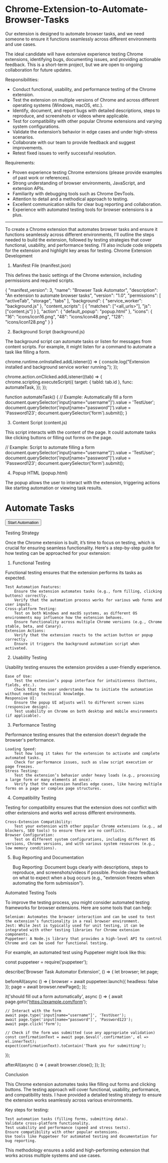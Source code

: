 # Chrome-Extension-to-Automate-Browser-Tasks
 Our extension is designed to automate browser tasks, and we need someone to ensure it functions seamlessly across different environments and use cases.

The ideal candidate will have extensive experience testing Chrome extensions, identifying bugs, documenting issues, and providing actionable feedback. This is a short-term project, but we are open to ongoing collaboration for future updates.

Responsibilities:

- Conduct functional, usability, and performance testing of the Chrome extension.
- Test the extension on multiple versions of Chrome and across different operating systems (Windows, macOS, etc.).
- Identify, document, and report bugs with detailed descriptions, steps to reproduce, and screenshots or videos where applicable.
- Test for compatibility with other popular Chrome extensions and varying system configurations.
- Validate the extension’s behavior in edge cases and under high-stress scenarios.
- Collaborate with our team to provide feedback and suggest improvements.
- Retest fixed issues to verify successful resolution.

Requirements:

- Proven experience testing Chrome extensions (please provide examples of past work or references).
- Strong understanding of browser environments, JavaScript, and extension APIs.
- Familiarity with debugging tools such as Chrome DevTools.
- Attention to detail and a methodical approach to testing.
- Excellent communication skills for clear bug reporting and collaboration.
- Experience with automated testing tools for browser extensions is a plus.
-------------
To create a Chrome extension that automates browser tasks and ensure it functions seamlessly across different environments, I'll outline the steps needed to build the extension, followed by testing strategies that cover functional, usability, and performance testing. I’ll also include code snippets for the extension and highlight key areas for testing.
Chrome Extension Development

1. Manifest File (manifest.json)

This defines the basic settings of the Chrome extension, including permissions and required scripts.

{
  "manifest_version": 3,
  "name": "Browser Task Automator",
  "description": "An extension to automate browser tasks",
  "version": "1.0",
  "permissions": [
    "activeTab",
    "storage",
    "tabs"
  ],
  "background": {
    "service_worker": "background.js"
  },
  "content_scripts": [
    {
      "matches": ["<all_urls>"],
      "js": ["content.js"]
    }
  ],
  "action": {
    "default_popup": "popup.html"
  },
  "icons": {
    "16": "icons/icon16.png",
    "48": "icons/icon48.png",
    "128": "icons/icon128.png"
  }
}

2. Background Script (background.js)

The background script can automate tasks or listen for messages from content scripts. For example, it might listen for a command to automate a task like filling a form.

chrome.runtime.onInstalled.addListener(() => {
  console.log("Extension installed and background service worker running.");
});

chrome.action.onClicked.addListener((tab) => {
  chrome.scripting.executeScript({
    target: { tabId: tab.id },
    func: automateTask,
  });
});

function automateTask() {
  // Example: Automatically fill a form
  document.querySelector('input[name="username"]').value = 'TestUser';
  document.querySelector('input[name="password"]').value = 'Password123';
  document.querySelector('form').submit();
}

3. Content Script (content.js)

This script interacts with the content of the page. It could automate tasks like clicking buttons or filling out forms on the page.

// Example: Script to automate filling a form
document.querySelector('input[name="username"]').value = 'TestUser';
document.querySelector('input[name="password"]').value = 'Password123';
document.querySelector('form').submit();

4. Popup HTML (popup.html)

The popup allows the user to interact with the extension, triggering actions like starting automation or viewing task results.

<!DOCTYPE html>
<html lang="en">
  <head>
    <meta charset="UTF-8" />
    <meta name="viewport" content="width=device-width, initial-scale=1.0" />
    <title>Browser Task Automator</title>
  </head>
  <body>
    <h1>Automate Tasks</h1>
    <button id="startAutomation">Start Automation</button>
    <script>
      document.getElementById("startAutomation").addEventListener("click", () => {
        chrome.runtime.sendMessage({ action: "startAutomation" });
      });
    </script>
  </body>
</html>

Testing Strategy

Once the Chrome extension is built, it’s time to focus on testing, which is crucial for ensuring seamless functionality. Here's a step-by-step guide for how testing can be approached for your extension:
1. Functional Testing

Functional testing ensures that the extension performs its tasks as expected.

    Test Automation Features:
        Ensure the extension automates tasks (e.g., form filling, clicking buttons) correctly.
        Verify that the automation process works for various web forms and user inputs.
    Cross-platform Testing:
        Test on both Windows and macOS systems, as different OS environments may influence how the extension behaves.
        Ensure functionality across multiple Chrome versions (e.g., Chrome stable, beta, and Canary).
    Extension Actions:
        Verify that the extension reacts to the action button or popup correctly.
        Ensure it triggers the background automation script when activated.

2. Usability Testing

Usability testing ensures the extension provides a user-friendly experience.

    Ease of Use:
        Test the extension’s popup interface for intuitiveness (buttons, fields, etc.).
        Check that the user understands how to initiate the automation without needing technical knowledge.
    Responsive UI:
        Ensure the popup UI adjusts well to different screen sizes (responsive design).
        Test usability on Chrome on both desktop and mobile environments (if applicable).

3. Performance Testing

Performance testing ensures that the extension doesn’t degrade the browser's performance.

    Loading Speed:
        Test how long it takes for the extension to activate and complete automated tasks.
        Check for performance issues, such as slow script execution or page freezes.
    Stress Testing:
        Test the extension’s behavior under heavy loads (e.g., processing a large form or many elements at once).
        Verify that the extension handles edge cases, like having multiple forms on a page or complex page structures.

4. Compatibility Testing

Testing for compatibility ensures that the extension does not conflict with other extensions and works well across different environments.

    Cross-Extension Compatibility:
        Test your extension with other popular Chrome extensions (e.g., ad blockers, SEO tools) to ensure there are no conflicts.
    Browser Configuration:
        Test on different system configurations, including different OS versions, Chrome versions, and with various system resources (e.g., low memory conditions).

5. Bug Reporting and Documentation

    Bug Reporting:
        Document bugs clearly with descriptions, steps to reproduce, and screenshots/videos if possible.
        Provide clear feedback on what to expect when a bug occurs (e.g., "extension freezes when automating the form submission").

Automated Testing Tools

To improve the testing process, you might consider automated testing frameworks for browser extensions. Here are some tools that can help:

    Selenium: Automates the browser interaction and can be used to test the extension’s functionality in a real browser environment.
    Jest: While Jest is typically used for unit testing, it can be integrated with other testing libraries for Chrome extension components.
    Puppeteer: A Node.js library that provides a high-level API to control Chrome and can be used for functional testing.

For example, an automated test using Puppeteer might look like this:

const puppeteer = require('puppeteer');

describe('Browser Task Automator Extension', () => {
  let browser;
  let page;

  beforeAll(async () => {
    browser = await puppeteer.launch({ headless: false });
    page = await browser.newPage();
  });

  it('should fill out a form automatically', async () => {
    await page.goto('https://example.com/form');
    
    // Interact with the form
    await page.type('input[name="username"]', 'TestUser');
    await page.type('input[name="password"]', 'Password123');
    await page.click('form');
    
    // Check if the form was submitted (use any appropriate validation)
    const confirmationText = await page.$eval('.confirmation', el => el.innerText);
    expect(confirmationText).toContain('Thank you for submitting');
  });

  afterAll(async () => {
    await browser.close();
  });
});

Conclusion

This Chrome extension automates tasks like filling out forms and clicking buttons. The testing approach will cover functional, usability, performance, and compatibility tests. I have provided a detailed testing strategy to ensure the extension works seamlessly across various environments.

Key steps for testing:

    Test automation tasks (filling forms, submitting data).
    Validate cross-platform functionality.
    Test usability and performance (speed and stress tests).
    Ensure compatibility with other popular extensions.
    Use tools like Puppeteer for automated testing and documentation for bug reporting.

This methodology ensures a solid and high-performing extension that works across multiple systems and use cases.
